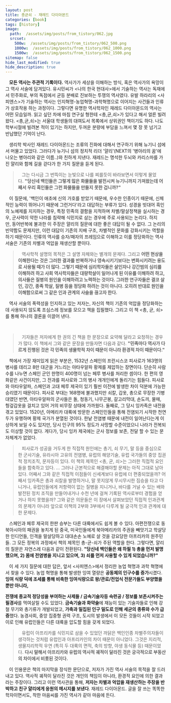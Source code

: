 ```yaml
---
layout: post
title: 총균쇠 - 재레드 다이아몬드
categories: [book]
tags: [history]
image:
  path:  /assets/img/posts/from_tistory/062.jpg
  srcset:
    500w:  /assets/img/posts/from_tistory/062_500.png
    1000w:  /assets/img/posts/from_tistory/062_1000.png
    1500w:  /assets/img/posts/from_tistory/062_1500.png
sitemap: false
hide_last_modified: true
hide_description: true
---
```





   **모든 역사는 주관적 기록이다.** 역사가가 세상을 이해하는 방식, 혹은 역사가의 욕망이 그 역사 서술에 담겨있다. 유시민씨가 <나의 한국 현대사\>에서 기술하는 역사는 독재에서 민주화로, 부의 독점에서 균등 분배로 진보하는 투쟁의 역사였다. 유발 하라리의 <사피엔스\>가 기술하는 역사는 인지혁명-농업혁명-과학혁명으로 이어지는 사건들과 인류가 상호작용 하는 과정이다. 그렇다면 유명한 역사학자인 재레드 다이아몬드의 역사는 어떤 모습일까. 읽고 싶던 차에 마침 연구실 형한테 <총,균,쇠\>가 있다고 해서 얼른 빌려왔다. <총,균,쇠\>는 서울대 학생들의 대여도서 목록에서 상위권인 책이기도 하다. 나도 학부시절에 빌려본 적이 있기는 하지만, 두꺼운 분량에 부담을 느껴서 몇 장 못 넘기고 반납했던 기억이 난다. 

  


   생리학 박사인 재레드 다이아몬드는 조류의 진화에 대해서 연구하기 위해 뉴기니 섬에서 머물고 있었다. 그러다가 뉴기니 섬의 정치적 리더 '얄리'(NEXT의 '병아리의 꿈'에 나오는 병아리와 같은 이름..)와 친하게 지낸다. 재레드는 명석한 두뇌와 카리스마를 가진 얄리와 함께 길을 걷다가 한 가지 질문을 듣게 된다. 

  


>   그는 다시금 그 번뜩이는 눈빛으로 나를 찌를듯이 바라보면서 이렇게 물었다. **"당신네 백인들은 그렇게 많은 화물들을 발전시켜 뉴기니까지 가져왔는데 어째서 우리 흑인들은 그런 화물들을 만들지 못한 겁니까?"**

  


   이 질문에, '백인이 애초에 신의 가호를 받았기 때문에, 우수한 인종이기 때문에, 신체적인 능력이 뛰어나기 때문에 그런거다'라고 대답하는 부류가 있다. 성경을 빗대어 흑인의 노예제를 지지하는 경우, 특정 민족의 결함을 지적하며 차별/말살정책을 실시하는 경우, 군사력이 약한 나라를 침략해 식민지로 삼는 경우에 주로 사용되는 논리다. 하지만, 동어반복에 불과한 이 주장은 얄리의 질문에 대한 좋은 대답이 될 수 없다. 그 논리의 빈약함도 문제지만, 이런 대답이 기존의 지배 구조, 차별적인 문화를 강화시키는 역할을 하기 때문이다. 인류의 역사를 승자/패자의 프레임으로 이해하고 이를 정당화하는 역사 서술은 기존의 차별과 억압을 재생산할 뿐이다. 

  


>   역사학적 설명의 목적은 그 설명 자체와는 별개의 문제다. 그리고 **어떤 현상을 이해한다는 것은 그러한 결과를 반복하거나 영속시키기보다는 변화시키려는 용도로 사용될 때가 더 많다. 그렇기 때문에 심리학자들은 살인자나 강간범의 심리를 이해하려 하고 사회 역사학자들은 대량학살이 일어나게 된 이유를 이해하려 하고, 의사들은 질병의 원인을 이해하려고 노력하는 것이다. 그러한 연구자들은 결코 살인, 강간, 종족 학살, 질병 등을 정당화 하려는 것이 아니다. 오히려 반대로 원인을 이해함으로써 그 같은 인과 관계의 사슬을 끊고자 한다.**

  


   역사 서술의 폭력성을 인지하고 있는 저자는, 자신의 책이 기존의 억압을 정당화하는데 사용되지 않도록 조심스레 정보를 모으고 책을 집필했다. 그리고 이 책 <총, 균, 쇠\>를 통해 하나의 결론을 이끌어 낸다.

   

>   기자들은 저자에게 한 권의 긴 책을 한 문장으로 요약해 달라고 요청하는 경우가 많다. 이 책에서 그와 같은 문장을 만들자면 다음과 같다. **"민족마다 역사가 다르게 진행된 것은 각 민족의 생물학적 차이 때문이 아니라 환경적 차이 때문이다."**

  


   책에서 가장 재미있게 읽은 부분은, 1532년 스페인의 프란시스코 피사로가 163명의 병사를 데리고 8만 대군을 거느리는 아타우알파 황제를 제압하는 장면이다. 단순히 사람수를 나누면 스페인 군인 한명이 400명이 넘는 페루 병사를 처리한 셈이다. 한 편의 영화같은 사건이지만, 그 전과를 피사로와 그의 병사 개개인에게 돌리기는 힘들다. 피사로와 아타우알파, 스페인과 고대 페루 제국이 있기 훨씬 이전에 발생한 차이 덕분에 가능한 승리였기 때문이다. 피사로 부대는 168명에 불과했지만 쇠칼, 갑옷, 총으로 무장한 기병대였던 반면, 아타우알파의 군사들은 돌, 청동기, 나무곤봉, 갈고리막대, 손도끼, 물매, 헝겊갑옷을 걸치고 있어 거의 비무장 상태에 가까웠다. 둘째로, 그 당시 잉카족은 내전을 겪고 있었다. 1520년, 아메리카 대륙에 방문한 스페인인들을 통해 전염되기 시작한 천연두가 유행하며 황제 국가가 분열된 것이다. 한낱 전염병 때문에 내전이 일어난다는게 이상하게 보일 수도 있지만, 당시 인구의 95% 정도가 사망할 수준이었으니 나라가 전복되도 이상할 것이 없다. 게다가, 당시 잉카 제국에는 군사 정보를 보존, 전달 할 수 있는 문자체계가 없었다. 

  


>   피사로가 성공을 거두게 한 직접적 원인에는 총기, 쇠 무기, 말 등을 중심으로 한 군사기술, 유라시아 고유의 전염병, 유럽의 해양기술, 유럽 국가들의 중앙 집권적 정치조직, 문자등이 있다. 이 책의 제목인 <총, 균, 쇠\>는 그러한 직접적 요인들을 함축하고 있다. ... 그러나 근본적으로 해결해야할 문제는 아직 그대로 남아있다. 어째서 그와 같은 직접적 이점들이 신세계보다 유럽에 더 편중되었을까? 어째서 잉카족은 총과 쇠칼을 발명하거나, 말 못지않게 무시무시한 짐승을 타고 다니거나, 유럽인들에게 저항력이 없는 질병을 지니거나, 바다를 거널 수 있는 배와 발전된 정치 조직을 만들어내거나 수천 년에 걸쳐 기록된 역사로부터 경험을 얻거나 하지 못했을까? 그와 같은 의문들은 이 장에서 살펴보았던 직접적 인과관계의 문제가 아니라 앞으로 이책의 2부와 3부에서 다루게 될 궁극적 인과 관계에 대한 문제다.

  


   스페인과 페루 제국의 한판 승부는 다른 대륙에서도 쉽게 볼 수 있다. 아편전쟁으로 동북아시아의 패권을 놓치게 된 중국, 미국인들에게 북아메리카의 주권을 빼앗기고 학살당한 인디언들, 인격을 말살당하고 대대손손 노예로 살 것을 강요당한 아프리카의 원주민들. 그 모든 정복의 과정에서 책의 제목인 총-균-쇠가 주된 역할을 한다. 그렇다면, 얄리의 질문은 자연스레 다음과 같이 전환된다. **"당신네 백인들은 왜 하필 1) 총을 먼저 발명했으며, 2) 몸에 전염병을 지니고 있으며, 3) 쇠를 먼저 사용할 수 있게 되었습니까?"**

  


   이 세 가지 질문에 대한 답은, 앞서 <사피엔스\>에서 정리한 농업 혁명과 과학 혁명에서 찾을 수 있다. 농업 혁명을 통해 발생한 잉여 열량은 **공동체의 인구수를 증가**시켰다. **잉여 식량 덕에 조세를 통해 비축한 잉여식량으로 왕/관료/전업식 전문가들도 부양했을 뿐만 아니라,**

**전쟁에 종교적 정당성을 부여하는 사제들 / 금속기술자등 숙련공 / 정보를 보존시켜주는 필경사**를 먹여살릴 수도 있었다. **금속기술과 화약술**에 재능이 있는 기술자들로 인해 강철 무기와 총기류가 개발되었고, **가축과 밀집된 인구 밀도로 인해 세균의 종류와 수가 급증**했다. 농경사회, 중앙 집중형 권력 구조, 도시의 발생에서 이 모든 것들이 시작 되었고 이로 인해 유럽인들은 다른 대륙을 압도할 힘을 갖게 되었다. 

  


>   유럽이 아프리카를 식민지로 삼을 수 있었던 까닭은 백인인종 차별주의자들이 생각하는 것처럼 유럽인과 아프리카인의 차이 때문이 아니었다. 그것은 지리적, 생물지리학적 우연 (특히 두 대륙의 면적, 축의 방향, 야생 동식물 등) 때문이었다. **다시 말해서 아프리카와 유럽의 역사적 궤적이 달라진 것은 궁극적으로 부동산의 차이에서 비롯된 것이다.**

  


   이 인용문은 책의 마지막을 장식한 문단으로, 저자가 가진 역사 서술의 목적을 잘 드러내고 있다. 역사적 궤적이 달라진 것은 개인의 책임이 아니라, 환경적 요인에 의한 결과라는 주장이다. 그리고 이런 역사관을 통해, **저자는 차별과 억압을 재생산하는 주장을 반박하고 친구 얄리에게 응원의 메시지를 보낸다**. 재레드 다이아몬드. 글을 잘 쓰는 똑똑한 학자이면서도, 착한 마음씨를 가진 역사가 같아 마음에 든다. 

